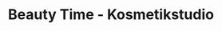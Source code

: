 ---
title: "Beauty Time - Kosmetikstudio"
url: /kaarst/beauty-time-kosmetikstudio/
shop: Kosmetik
---